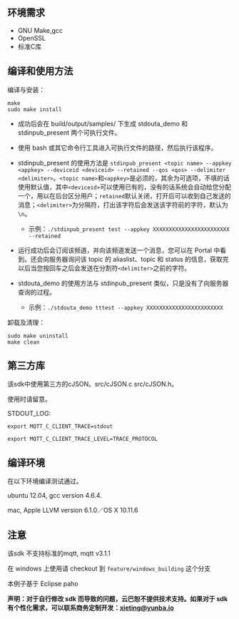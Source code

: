 ## 环境需求

- GNU Make,gcc
- OpenSSL
- 标准C库

## 编译和使用方法

编译与安装：
```
make
sudo make install
```

- 成功后会在 build/output/samples/ 下生成 stdouta_demo 和 stdinpub_present 两个可执行文件。

- 使用 bash 或其它命令行工具进入可执行文件的路径，然后执行该程序。

- stdinpub_present 的使用方法是 `stdinpub_present <topic name> --appkey <appkey> --deviceid <deviceid> --retained --qos <qos> --delimiter <delimiter>`。`<topic name>`和`<appkey>`是必须的，其余为可选项，不填的话使用默认值，其中`<deviceid>`可以使用已有的，没有的话系统会自动给您分配一个，用以在后台区分用户；`retained`默认关闭，打开后可以收到自己发送的消息；`<delimiter>`为分隔符，打出该字符后会发送该字符前的字符，默认为`\n`。
	- 示例：`./stdinpub_present test --appkey XXXXXXXXXXXXXXXXXXXXXXXX --retained`

- 运行成功后会订阅该频道，并向该频道发送一个消息，您可以在 Portal 中看到。还会向服务器询问该 topic 的 aliaslist、topic 和 status 的信息，获取完以后当您按回车之后会发送在分割符`<delimiter>`之前的字符。

- stdouta_demo 的使用方法与 stdinpub_present 类似，只是没有了向服务器查询的过程。
	- 示例：`./stdouta_demo tttest --appkey XXXXXXXXXXXXXXXXXXXXXXXX`

卸载及清理：
```
sudo make uninstall
make clean
```

## 第三方库

该sdk中使用第三方的cJSON。src/cJSON.c src/cJSON.h。

使用时请留意。

STDOUT_LOG:

```
export MQTT_C_CLIENT_TRACE=stdout

export MQTT_C_CLIENT_TRACE_LEVEL=TRACE_PROTOCOL
```

## 编译环境

在以下环境编译测试通过。

ubuntu 12.04, gcc version 4.6.4.

mac, Apple LLVM version 6.1.0／OS X 10.11.6

## 注意

该sdk 不支持标准的mqtt, mqtt v3.1.1

在 windows 上使用请 checkout 到 `feature/windows_building` 这个分支

本例子基于 Eclipse paho

**声明：对于自行修改 sdk 而导致的问题，云巴恕不提供技术支持。如果对于 sdk 有个性化需求，可以联系商务定制开发：xieting@yunba.io**
